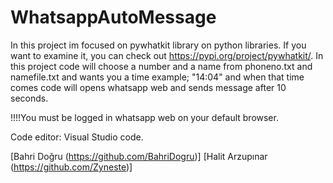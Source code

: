 # WhatsappAutoMessage
In this project im focused on pywhatkit library on python libraries. If you want to examine it, you can check out https://pypi.org/project/pywhatkit/.
In this project code will choose a number and a name from phoneno.txt and namefile.txt and wants you a time example; "14:04" and when that time comes code will opens whatsapp web and sends message after 10 seconds.


!!!!You must be logged in whatsapp web on your default browser.


Code editor: Visual Studio code.


[Bahri Doğru (https://github.com/BahriDogru)]
[Halit Arzupınar (https://github.com/Zyneste)]


